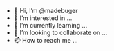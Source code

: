 - 👋 Hi, I’m @madebuger
- 👀 I’m interested in ...
- 🌱 I’m currently learning ...
- 💞️ I’m looking to collaborate on ...
- 📫 How to reach me ...

<!---
madebuger/madebuger is a ✨ special ✨ repository because its `README.md` (this file) appears on your GitHub profile.
You can click the Preview link to take a look at your changes.
--->
